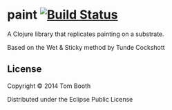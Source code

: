 # paint [![Build Status](https://travis-ci.org/tombooth/paint.png?branch=master)](https://travis-ci.org/tombooth/paint)

A Clojure library that replicates painting on a substrate.

Based on the Wet & Sticky method by Tunde Cockshott

## License

Copyright © 2014 Tom Booth

Distributed under the Eclipse Public License
